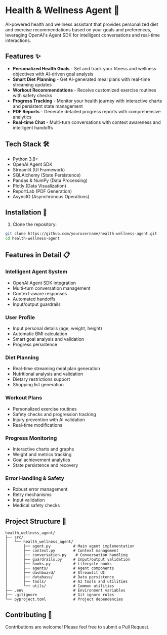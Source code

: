 # Health & Wellness Agent 🌟

AI-powered health and wellness assistant that provides personalized diet and exercise recommendations based on your goals and preferences, leveraging OpenAI's Agent SDK for intelligent conversations and real-time interactions.

## Features ✨

- **Personalized Health Goals** - Set and track your fitness and wellness objectives with AI-driven goal analysis
- **Smart Diet Planning** - Get AI-generated meal plans with real-time streaming updates
- **Workout Recommendations** - Receive customized exercise routines with safety checks
- **Progress Tracking** - Monitor your health journey with interactive charts and persistent state management
- **PDF Reports** - Generate detailed progress reports with comprehensive analytics
- **Real-time Chat** - Multi-turn conversations with context awareness and intelligent handoffs

## Tech Stack 🛠️

- Python 3.8+
- OpenAI Agent SDK
- Streamlit (UI Framework)
- SQLAlchemy (State Persistence)
- Pandas & NumPy (Data Processing)
- Plotly (Data Visualization)
- ReportLab (PDF Generation)
- AsyncIO (Asynchronous Operations)

## Installation 🚀

1. Clone the repository:
```bash
git clone https://github.com/yourusername/health-wellness-agent.git
cd health-wellness-agent
```
## Features in Detail 📋
### Intelligent Agent System
- OpenAI Agent SDK integration
- Multi-turn conversation management
- Context-aware responses
- Automated handoffs
- Input/output guardrails
### User Profile
- Input personal details (age, weight, height)
- Automatic BMI calculation
- Smart goal analysis and validation
- Progress persistence
### Diet Planning
- Real-time streaming meal plan generation
- Nutritional analysis and validation
- Dietary restrictions support
- Shopping list generation
### Workout Plans
- Personalized exercise routines
- Safety checks and progression tracking
- Injury prevention with AI validation
- Real-time modifications
### Progress Monitoring
- Interactive charts and graphs
- Weight and metrics tracking
- Goal achievement analytics
- State persistence and recovery
### Error Handling & Safety
- Robust error management
- Retry mechanisms
- Input validation
- Medical safety checks
## Project Structure 📁
```
health_wellness_agent/
├── src/
│   └── health_wellness_agent/
│       ├── agent.py          # Main agent implementation
│       ├── context.py        # Context management
│       ├── conversation.py    # Conversation handling
│       ├── guardrails.py     # Input/output validation
│       ├── hooks.py          # Lifecycle hooks
│       ├── agents/           # Agent components
│       ├── dashboard/        # Streamlit UI
│       ├── database/         # Data persistence
│       ├── tools/            # AI tools and utilities
│       └── utils/            # Common utilities
├── .env                      # Environment variables
├── .gitignore                # Git ignore rules
└── pyproject.toml            # Project dependencies
```
## Contributing 🤝
Contributions are welcome! Please feel free to submit a Pull Request.